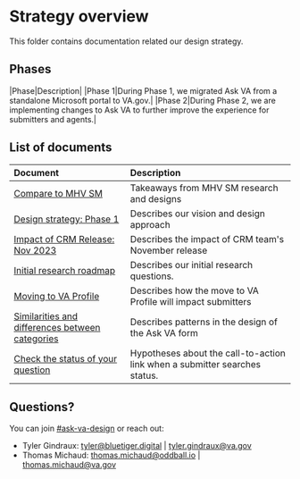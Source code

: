 # Strategy overview

This folder contains documentation related our design strategy.

## Phases

|Phase|Description|
|Phase 1|During Phase 1, we migrated Ask VA from a standalone Microsoft portal to VA.gov.|
|Phase 2|During Phase 2, we are implementing changes to Ask VA to further improve the experience for submitters and agents.|

## List of documents

|Document|Description|
|:--|:--|
|[Compare to MHV SM](https://github.com/department-of-veterans-affairs/va.gov-team/blob/master/products/ask-va/design/Strategy/Compare%20Ask%20VA%20to%20MHV%20SM.md)|Takeaways from MHV SM research and designs|
|[Design strategy: Phase 1](https://github.com/department-of-veterans-affairs/va.gov-team/blob/master/products/ask-va/design/Strategy/Design%20strategy%20-%20Phase%201.md)|Describes our vision and design approach|
|[Impact of CRM Release: Nov 2023](https://github.com/department-of-veterans-affairs/va.gov-team/blob/master/products/ask-va/design/Strategy/Impact%20of%20CRM%20Release%20-%20Nov%202023.md)|Describes the impact of CRM team's November release|
|[Initial research roadmap](https://github.com/department-of-veterans-affairs/va.gov-team/blob/master/products/ask-va/design/Strategy/Initial%20research%20roadmap.md)|Describes our initial research questions.|
|[Moving to VA Profile](https://github.com/department-of-veterans-affairs/va.gov-team/blob/master/products/ask-va/design/Strategy/Moving%20to%20VA%20Profile.md)|Describes how the move to VA Profile will impact submitters|
|[Similarities and differences between categories](https://github.com/department-of-veterans-affairs/va.gov-team/blob/master/products/ask-va/design/Strategy/Similarities%20and%20differences%20between%20categories.md)|Describes patterns in the design of the Ask VA form|
|[Check the status of your question](https://github.com/department-of-veterans-affairs/va.gov-team/blob/master/products/ask-va/design/Strategy/Check%20the%20status%20of%20your%20question.md)|Hypotheses about the call-to-action link when a submitter searches status.|

## Questions?

You can join [#ask-va-design](https://dsva.slack.com/archives/C06QUGXJD8R) or reach out:
- Tyler Gindraux: tyler@bluetiger.digital | tyler.gindraux@va.gov
- Thomas Michaud: thomas.michaud@oddball.io | thomas.michaud@va.gov
